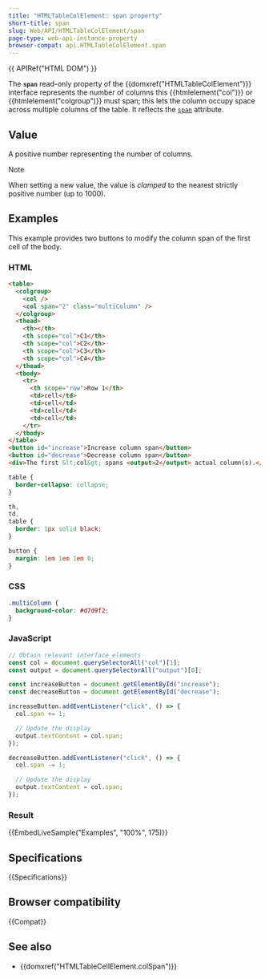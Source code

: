 ```yaml
---
title: "HTMLTableColElement: span property"
short-title: span
slug: Web/API/HTMLTableColElement/span
page-type: web-api-instance-property
browser-compat: api.HTMLTableColElement.span
---
```


{{ APIRef("HTML DOM") }}

The **`span`** read-only property of the {{domxref("HTMLTableColElement")}} interface represents the number of columns this {{htmlelement("col")}} or {{htmlelement("colgroup")}} must span; this lets the column occupy space across multiple columns of the table. It reflects the [`span`](/en-US/docs/Web/HTML/Reference/Elements/col#span) attribute.

## Value

A positive number representing the number of columns.

> [!NOTE]
> When setting a new value, the value is _clamped_ to the nearest strictly positive number (up to 1000).

## Examples

This example provides two buttons to modify the column span of the first cell of the body.

### HTML

```html
<table>
  <colgroup>
    <col />
    <col span="2" class="multiColumn" />
  </colgroup>
  <thead>
    <th></th>
    <th scope="col">C1</th>
    <th scope="col">C2</th>
    <th scope="col">C3</th>
    <th scope="col">C4</th>
  </thead>
  <tbody>
    <tr>
      <th scope="row">Row 1</th>
      <td>cell</td>
      <td>cell</td>
      <td>cell</td>
      <td>cell</td>
    </tr>
  </tbody>
</table>
<button id="increase">Increase column span</button>
<button id="decrease">Decrease column span</button>
<div>The first &lt;col&gt; spans <output>2</output> actual column(s).</div>
```

```css hidden
table {
  border-collapse: collapse;
}

th,
td,
table {
  border: 1px solid black;
}

button {
  margin: 1em 1em 1em 0;
}
```

### CSS

```css
.multiColumn {
  background-color: #d7d9f2;
}
```

### JavaScript

```js
// Obtain relevant interface elements
const col = document.querySelectorAll("col")[1];
const output = document.querySelectorAll("output")[0];

const increaseButton = document.getElementById("increase");
const decreaseButton = document.getElementById("decrease");

increaseButton.addEventListener("click", () => {
  col.span += 1;

  // Update the display
  output.textContent = col.span;
});

decreaseButton.addEventListener("click", () => {
  col.span -= 1;

  // Update the display
  output.textContent = col.span;
});
```

### Result

{{EmbedLiveSample("Examples", "100%", 175)}}

## Specifications

{{Specifications}}

## Browser compatibility

{{Compat}}

## See also

- {{domxref("HTMLTableCellElement.colSpan")}}
